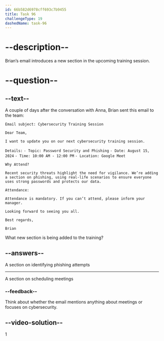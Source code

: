 ```yaml
---
id: 66b582d6978cff693c7b9455
title: Task 96
challengeType: 19
dashedName: task-96
---
```


# --description--

Brian’s email introduces a new section in the upcoming training session. 

# --question--

## --text--

A couple of days after the conversation with Anna, Brian sent this email to the team:

`Email subject: Cybersecurity Training Session`

`Dear Team,`

`I want to update you on our next cybersecurity training session.`

`Details:`
`- Topic: Password Security and Phishing`
`- Date: August 15, 2024`
`- Time: 10:00 AM - 12:00 PM`
`- Location: Google Meet`

`Why Attend?`

`Recent security threats highlight the need for vigilance. We’re adding a section on phishing, using real-life scenarios to ensure everyone uses strong passwords and protects our data.`

`Attendance:`

`Attendance is mandatory. If you can’t attend, please inform your manager.`

`Looking forward to seeing you all.`

`Best regards,`

`Brian`

What new section is being added to the training?

## --answers--

A section on identifying phishing attempts

---

A section on scheduling meetings

### --feedback--

Think about whether the email mentions anything about meetings or focuses on cybersecurity.

## --video-solution--

1
